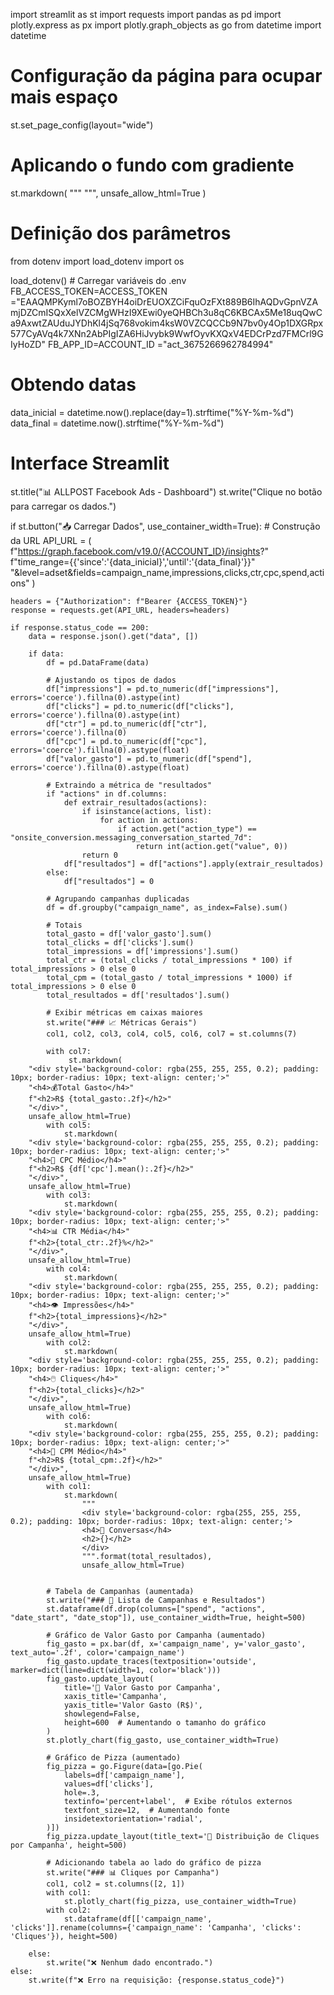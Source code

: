 import streamlit as st
import requests
import pandas as pd
import plotly.express as px
import plotly.graph_objects as go
from datetime import datetime

# Configuração da página para ocupar mais espaço
st.set_page_config(layout="wide")

# Aplicando o fundo com gradiente
st.markdown(
    """
    <style>
    [data-testid="stAppViewContainer"] {
        background: linear-gradient(to bottom, #004aad, #e385ec);
    }
    </style>
    """,
    unsafe_allow_html=True
)

# Definição dos parâmetros
from dotenv import load_dotenv
import os

load_dotenv()  # Carregar variáveis do .env
FB_ACCESS_TOKEN=ACCESS_TOKEN ="EAAQMPKyml7oBOZBYH4oiDrEUOXZCiFquOzFXt889B6IhAQDvGpnVZAmjDZCmISQxXelVZCMgWHzI9XEwi0yeQHBCh3u8qC6KBCAx5Me18uqQwCa9AxwtZAUduJYDhKl4jSq768vokim4ksW0VZCQCCb9N7bv0y4Op1DXGRpx577CyAVq4k7XNn2AbPIgIZA6HiJvybk9WwfOyvKXQxV4EDCrPzd7FMCrl9GIyHoZD"
FB_APP_ID=ACCOUNT_ID ="act_3675266962784994"

# Obtendo datas
data_inicial = datetime.now().replace(day=1).strftime("%Y-%m-%d")
data_final = datetime.now().strftime("%Y-%m-%d")

# Interface Streamlit
st.title("📊 ALLPOST Facebook Ads - Dashboard")
st.write("Clique no botão para carregar os dados.")

if st.button("📥 Carregar Dados", use_container_width=True):
    # Construção da URL
    API_URL = (
        f"https://graph.facebook.com/v19.0/{ACCOUNT_ID}/insights?"
        f"time_range={{'since':'{data_inicial}','until':'{data_final}'}}"
        "&level=adset&fields=campaign_name,impressions,clicks,ctr,cpc,spend,actions"
    )
    
    headers = {"Authorization": f"Bearer {ACCESS_TOKEN}"}
    response = requests.get(API_URL, headers=headers)
    
    if response.status_code == 200:
        data = response.json().get("data", [])
        
        if data:
            df = pd.DataFrame(data)
            
            # Ajustando os tipos de dados
            df["impressions"] = pd.to_numeric(df["impressions"], errors='coerce').fillna(0).astype(int)
            df["clicks"] = pd.to_numeric(df["clicks"], errors='coerce').fillna(0).astype(int)
            df["ctr"] = pd.to_numeric(df["ctr"], errors='coerce').fillna(0)
            df["cpc"] = pd.to_numeric(df["cpc"], errors='coerce').fillna(0).astype(float)
            df["valor_gasto"] = pd.to_numeric(df["spend"], errors='coerce').fillna(0).astype(float)
            
            # Extraindo a métrica de "resultados"
            if "actions" in df.columns:
                def extrair_resultados(actions):
                    if isinstance(actions, list):
                        for action in actions:
                            if action.get("action_type") == "onsite_conversion.messaging_conversation_started_7d":
                                return int(action.get("value", 0))
                    return 0
                df["resultados"] = df["actions"].apply(extrair_resultados)
            else:
                df["resultados"] = 0

            # Agrupando campanhas duplicadas
            df = df.groupby("campaign_name", as_index=False).sum()
            
            # Totais
            total_gasto = df['valor_gasto'].sum()
            total_clicks = df['clicks'].sum()
            total_impressions = df['impressions'].sum()
            total_ctr = (total_clicks / total_impressions * 100) if total_impressions > 0 else 0
            total_cpm = (total_gasto / total_impressions * 1000) if total_impressions > 0 else 0
            total_resultados = df['resultados'].sum()

            # Exibir métricas em caixas maiores
            st.write("### 📈 Métricas Gerais")
            col1, col2, col3, col4, col5, col6, col7 = st.columns(7)
            
            with col7:
                 st.markdown(
        "<div style='background-color: rgba(255, 255, 255, 0.2); padding: 10px; border-radius: 10px; text-align: center;'>"
        "<h4>💰Total Gasto</h4>"
        f"<h2>R$ {total_gasto:.2f}</h2>"
        "</div>",
        unsafe_allow_html=True)
            with col5:
                st.markdown(
        "<div style='background-color: rgba(255, 255, 255, 0.2); padding: 10px; border-radius: 10px; text-align: center;'>"
        "<h4>🎯 CPC Médio</h4>"
        f"<h2>R$ {df['cpc'].mean():.2f}</h2>"
        "</div>",
        unsafe_allow_html=True)
            with col3:
                st.markdown(
        "<div style='background-color: rgba(255, 255, 255, 0.2); padding: 10px; border-radius: 10px; text-align: center;'>"
        "<h4>📊 CTR Média</h4>"
        f"<h2>{total_ctr:.2f}%</h2>"
        "</div>",
        unsafe_allow_html=True)
            with col4:
                st.markdown(
        "<div style='background-color: rgba(255, 255, 255, 0.2); padding: 10px; border-radius: 10px; text-align: center;'>"
        "<h4>👁️ Impressões</h4>"
        f"<h2>{total_impressions}</h2>"
        "</div>",
        unsafe_allow_html=True)
            with col2:
                st.markdown(
        "<div style='background-color: rgba(255, 255, 255, 0.2); padding: 10px; border-radius: 10px; text-align: center;'>"
        "<h4>🖱️ Cliques</h4>"
        f"<h2>{total_clicks}</h2>"
        "</div>",
        unsafe_allow_html=True)
            with col6:
                st.markdown(
        "<div style='background-color: rgba(255, 255, 255, 0.2); padding: 10px; border-radius: 10px; text-align: center;'>"
        "<h4>📢 CPM Médio</h4>"
        f"<h2>R$ {total_cpm:.2f}</h2>"
        "</div>",
        unsafe_allow_html=True)
            with col1:
                st.markdown(
                    """
                    <div style='background-color: rgba(255, 255, 255, 0.2); padding: 10px; border-radius: 10px; text-align: center;'>
                    <h4>📩 Conversas</h4>
                    <h2>{}</h2>
                    </div>
                    """.format(total_resultados),
                    unsafe_allow_html=True)
        

            # Tabela de Campanhas (aumentada)
            st.write("### 📌 Lista de Campanhas e Resultados")
            st.dataframe(df.drop(columns=["spend", "actions", "date_start", "date_stop"]), use_container_width=True, height=500)
            
            # Gráfico de Valor Gasto por Campanha (aumentado)
            fig_gasto = px.bar(df, x='campaign_name', y='valor_gasto', text_auto='.2f', color='campaign_name')
            fig_gasto.update_traces(textposition='outside', marker=dict(line=dict(width=1, color='black')))
            fig_gasto.update_layout(
                title='💸 Valor Gasto por Campanha',
                xaxis_title='Campanha',
                yaxis_title='Valor Gasto (R$)',
                showlegend=False,
                height=600  # Aumentando o tamanho do gráfico
            )
            st.plotly_chart(fig_gasto, use_container_width=True)

            # Gráfico de Pizza (aumentado)
            fig_pizza = go.Figure(data=[go.Pie(
                labels=df['campaign_name'], 
                values=df['clicks'], 
                hole=.3, 
                textinfo='percent+label',  # Exibe rótulos externos
                textfont_size=12,  # Aumentando fonte
                insidetextorientation='radial',
            )])
            fig_pizza.update_layout(title_text='🍕 Distribuição de Cliques por Campanha', height=500)

            # Adicionando tabela ao lado do gráfico de pizza
            st.write("### 📊 Cliques por Campanha")
            col1, col2 = st.columns([2, 1])
            with col1:
                st.plotly_chart(fig_pizza, use_container_width=True)
            with col2:
                st.dataframe(df[['campaign_name', 'clicks']].rename(columns={'campaign_name': 'Campanha', 'clicks': 'Cliques'}), height=500)
            
        else:
            st.write("❌ Nenhum dado encontrado.")
    else:
        st.write(f"❌ Erro na requisição: {response.status_code}")
